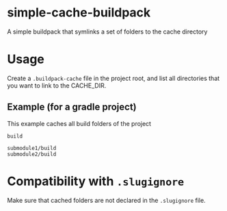 # simple-cache-buildpack
A simple buildpack that symlinks a set of folders to the cache directory

# Usage
Create a `.buildpack-cache` file in the project root, and list all directories that you want to link to the CACHE_DIR.

## Example (for a gradle project)
This example caches all build folders of the project
```text
build

submodule1/build
submodule2/build
```

# Compatibility with `.slugignore`
Make sure that cached folders are not declared in the `.slugignore` file.